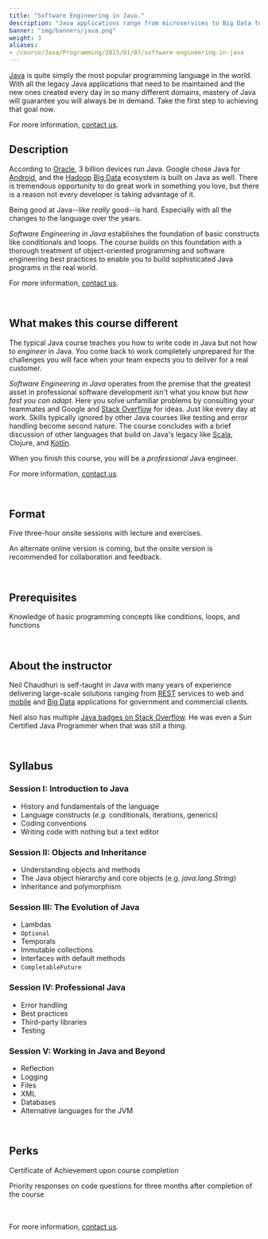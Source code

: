 ```yaml
---
title: "Software Engineering in Java."
description: "Java applications range from microservices to Big Data to mobile. This course puts you in demand by teaching you the skills to solve real problems."
banner: "img/banners/java.png" 
weight: 3
aliases:
- /course/Java/Programming/2015/01/07/software-engineering-in-java
---
```


[Java](/categories/java) is quite simply the most popular programming language in the world.
With all the legacy Java applications that need to be maintained and the
new ones created every day in so many different domains, mastery of Java
will guarantee you will always be in demand. Take the first step to achieving that goal now.

For more information, [contact us](/contact).

## Description
According to
[Oracle](http://education.oracle.com/pls/web_prod-plq-dad/db_pages.getpage?page_id=458&get_params=p_track_id:JSE7Prog),
3 billion devices run Java. Google chose Java for [Android](/tags/android), and the [Hadoop](/tags/hadoop)
[Big Data](/categories/big-data) ecosystem is built on Java as well. There is tremendous opportunity to do great work in something you love, 
but there is a reason not every developer is taking advantage of it.

Being good at Java--like *really* good--is hard. Especially with all the changes to the language over the years.

*Software Engineering in Java* establishes the foundation of basic constructs like conditionals and loops. The
course builds on this foundation with a thorough treatment of object-oriented programming and software engineering
best practices to enable you to build sophisticated Java programs in the real world.

For more information, [contact us](/contact).

<br>


## What makes this course different
The typical Java course teaches you how to write code in Java but not how to *engineer* in Java. You come back to work
completely unprepared for the challenges you will face when your team expects you to deliver for a real customer.

*Software Engineering in Java* operates from the premise that the greatest
asset in professional software development isn't what you know but *how fast you can adapt*. Here
you solve unfamiliar problems by consulting your teammates and
Google and
[Stack Overflow](http://stackoverflow.com/search?q=user:1347281+[java])
for ideas. Just like every day at work. Skills typically
ignored by other Java courses like testing and error handling become second nature. The course concludes with a
brief discussion of other languages that build on Java's legacy like
[Scala](/tags/scala), Clojure, and [Kotlin](/tags/kotlin).

When you finish this course, you will be a *professional* Java engineer.

For more information, [contact us](/contact).

<br>

## Format
Five three-hour onsite sessions with lecture and exercises.

An alternate online version is coming, but the onsite version is recommended for collaboration and feedback.

<br>

## Prerequisites
Knowledge of basic programming concepts like conditions, loops, and functions

<br>

## About the instructor
Neil Chaudhuri is self-taught in Java with many years of experience delivering large-scale solutions ranging from [REST](/tags/rest)
services to web and [mobile](/tags/mobile) and [Big Data](/categories/big-data) applications for government and commercial
clients.

Neil also has multiple [Java badges on Stack Overflow](https://stackoverflow.com/users/1347281/vidya?tab=badges). He was even 
a Sun Certified Java Programmer when that was still a thing.

<br>

## Syllabus

### Session I: Introduction to Java
* History and fundamentals of the language
* Language constructs (*e.g.* conditionals, iterations, generics)
* Coding conventions
* Writing code with nothing but a text editor

### Session II: Objects and Inheritance
* Understanding objects and methods
* The Java object hierarchy and core objects (e.g. *java.lang.String*)
* Inheritance and polymorphism

### Session III: The Evolution of Java
* Lambdas
* `Optional`
* Temporals
* Immutable collections
* Interfaces with default methods
* `CompletableFuture`

### Session IV: Professional Java
* Error handling
* Best practices
* Third-party libraries
* Testing

### Session V: Working in Java and Beyond
* Reflection
* Logging
* Files
* XML
* Databases
* Alternative languages for the JVM

<br>

## Perks
Certificate of Achievement upon course completion

Priority responses on code questions for three months after completion of the course

<br><br>
For more information, [contact us](/contact).